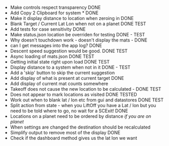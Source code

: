 * Make controls respect transparency DONE
* Add Copy 2 Clipboard for system * DONE 
* Make it display distance to location when zeroing in DONE 
* Blank Target / Current Lat Lon when not on a planet DONE TEST
* Add tests for case sensitivity DONE
* Make status.json location be overriden for testing DONE - TEST
* Why doesn't touchdown work - doesn't display the mats - DONE
* can I get messages into the app log? DONE
* Descent speed suggestion would be good. DONE TEST
* Async loading of mats.json DONE TEST
* Getting initial state right upon load DONE TEST
* Display distance to a system when not in it DONE - TEST
* Add a 'skip' button to skip the current suggestion
* Add display of what is present at current target DONE
* Add display of current mat counts somewhere
* Takeoff does not cause the new location to be calculated - DONE TEST
* Does not appear to mark locations as visited DONE TESTED
* Work out when to blank lat / lon etc from gui and datastores DONE TEST
* Split action from state - when you LiftOff you have a Lat / lon but you need
to be told where to go, no wait for a SCExit! DONE
* Locations on a planet need to be ordered by distance *if you are on planet*
* When settings are changed the destination should be recalculated 
* Simplify output to remove most of the display DONE 
* Check if the dashboard method gives us the lat lon we want

